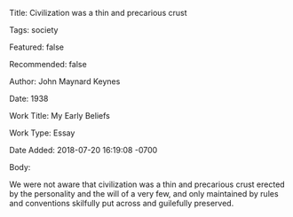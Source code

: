 Title:  Civilization was a thin and precarious crust

Tags:   society

Featured: false

Recommended: false

Author: John Maynard Keynes

Date:   1938

Work Title: My Early Beliefs

Work Type: Essay

Date Added: 2018-07-20 16:19:08 -0700

Body: 

We were not aware that civilization was a thin and precarious crust erected by the personality and the will of a very few, and only maintained by rules and conventions skilfully put across and guilefully preserved.


